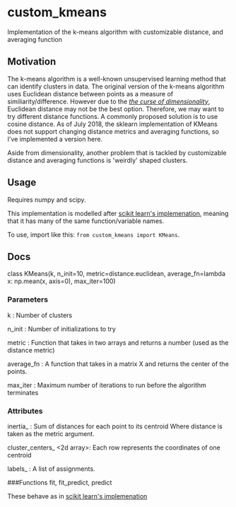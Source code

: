 # custom_kmeans
Implementation of the k-means algorithm with customizable distance, and averaging function

## Motivation
The k-means algorithm is a well-known unsupervised learning method that can identify clusters in data. The original version of the k-means algorithm uses Euclidean distance between points as a measure of similiarity/difference. However due to the [*the curse of dimensionality*](https://en.wikipedia.org/wiki/Curse_of_dimensionality#Distance_functions), Euclidean distance may not be the best option. Therefore, we may want to try different distance functions. A commonly proposed solution is to use cosine distance. As of July 2018, the sklearn implementation of KMeans does not support changing distance metrics and averaging functions, so I've implemented a version here.

Aside from dimensionality, another problem that is tackled by customizable distance and averaging functions is 'weirdly' shaped clusters.

## Usage
Requires numpy and scipy.

This implementation is modelled after [scikit learn's implemenation](http://scikit-learn.org/stable/modules/generated/sklearn.cluster.KMeans.html#sklearn.cluster.KMeans.transform), meaning that it has many of the same function/variable names.

To use, import like this: `from custom_kmeans import KMeans`.

## Docs
class KMeans(k, n_init=10, metric=distance.euclidean, 
        average_fn=lambda x: np.mean(x, axis=0), max_iter=100)
### Parameters
k <int>: Number of clusters

n_init <int>: Number of initializations to try

metric <fn>: Function that takes in two arrays and returns a number
                (used as the distance metric)

average_fn <fn>: A function that takes in a matrix X
                    and returns the center of the points.

max_iter <int>: Maximum number of iterations to run before the 
                    algorithm terminates

### Attributes
inertia_ <float>: Sum of distances for each point to its centroid
                    Where distance is taken as the metric argument.

cluster_centers_ <2d array>: Each row represents the coordinates of one centroid

labels_ <array>: A list of assignments.

###Functions
fit, fit_predict, predict

These behave as in [scikit learn's implemenation](http://scikit-learn.org/stable/modules/generated/sklearn.cluster.KMeans.html#sklearn.cluster.KMeans.transform)






